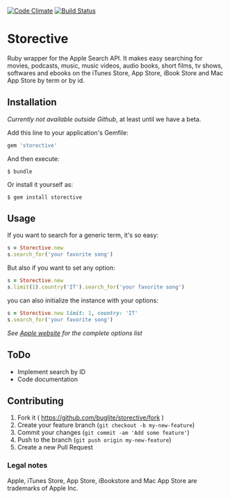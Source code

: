 [![Code Climate](https://codeclimate.com/github/buglite/storective/badges/gpa.svg)](https://codeclimate.com/github/buglite/storective)
[![Build Status](https://travis-ci.org/buglite/storective.svg?branch=master)](https://travis-ci.org/buglite/storective)

# Storective

Ruby wrapper for the Apple Search API. It makes easy searching for movies,
podcasts, music, music videos, audio books, short films, tv shows, softwares
and ebooks on the iTunes Store, App Store, iBook Store and Mac App Store by term
or by id.

## Installation

*Currently not available outside Github*, at least until we have a beta.

Add this line to your application's Gemfile:

```ruby
gem 'storective'
```

And then execute:

    $ bundle

Or install it yourself as:

    $ gem install storective

## Usage

If you want to search for a generic term, it's so easy:

```ruby
s = Storective.new
s.search_for('your favorite song')
```

But also if you want to set any option:

```ruby
s = Storective.new
s.limit(1).country('IT').search_for('your favorite song')
```

you can also initialize the instance with your options:

```ruby
s = Storective.new limit: 1, country: 'IT'
s.search_for('your favorite song')
```
*See [Apple website](https://www.apple.com/itunes/affiliates/resources/documentation/itunes-store-web-service-search-api.html) for the complete options list*

## ToDo
* Implement search by ID
* Code documentation

## Contributing

1. Fork it ( https://github.com/buglite/storective/fork )
2. Create your feature branch (`git checkout -b my-new-feature`)
3. Commit your changes (`git commit -am 'Add some feature'`)
4. Push to the branch (`git push origin my-new-feature`)
5. Create a new Pull Request

### Legal notes

Apple, iTunes Store, App Store, iBookstore and Mac App Store are trademarks of
Apple Inc.